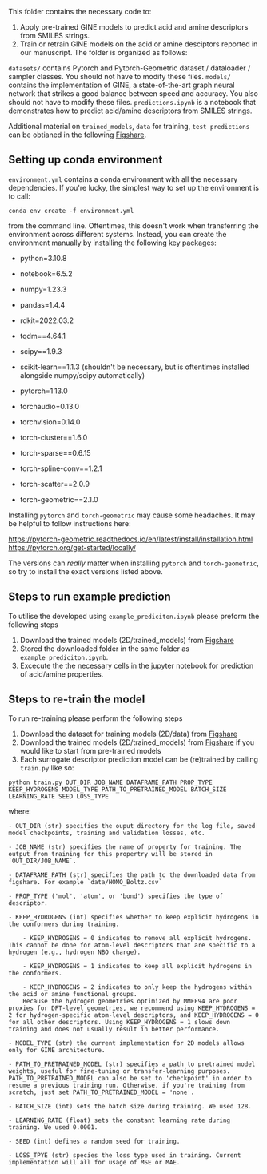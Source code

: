This folder contains the necessary code to:

1. Apply pre-trained GINE models to predict acid and amine descriptors from SMILES strings.
2. Train or retrain GINE models on the acid or amine desciptors reported in our manuscript.
The folder is organized as follows:

`datasets/` contains Pytorch and Pytorch-Geometric dataset / dataloader / sampler classes. You should not have to modify these files.
`models/` contains the implementation of GINE, a state-of-the-art graph neural network that strikes a good balance between speed and accuracy. You also should not have to modify these files.
`predictions.ipynb` is a notebook that demonstrates how to predict acid/amine descriptors from SMILES strings.

Additional material on `trained_models`, `data` for training, `test predictions` can be obtianed in the following [Figshare](https://doi.org/10.6084/m9.figshare.25213742.v2).

## Setting up conda environment

`environment.yml` contains a conda environment with all the necessary dependencies. If you're lucky, the simplest way to set up the environment is to call:

`conda env create -f environment.yml`

from the command line. Oftentimes, this doesn't work when transferring the environment across different systems. Instead, you can create the environment manually by installing the following key packages:

- python=3.10.8
- notebook=6.5.2
- numpy=1.23.3
- pandas=1.4.4
- rdkit=2022.03.2
- tqdm==4.64.1
- scipy==1.9.3
- scikit-learn==1.1.3 (shouldn't be necessary, but is oftentimes installed alongside numpy/scipy automatically)

- pytorch=1.13.0
- torchaudio=0.13.0
- torchvision=0.14.0

- torch-cluster==1.6.0
- torch-sparse==0.6.15
- torch-spline-conv==1.2.1
- torch-scatter==2.0.9
- torch-geometric==2.1.0

Installing `pytorch` and `torch-geometric` may cause some headaches. It may be helpful to follow instructions here:

https://pytorch-geometric.readthedocs.io/en/latest/install/installation.html
https://pytorch.org/get-started/locally/

The versions can *really* matter when installing `pytorch` and `torch-geometric`, so try to install the exact versions listed above.

## Steps to run example prediction

To utilise the developed using `example_prediciton.ipynb` please preform the following steps

1. Download the trained models (2D/trained_models) from [Figshare](https://doi.org/10.6084/m9.figshare.25213742.v2)
2. Stored the downloaded folder in the same folder as `example_prediciton.ipynb`.
3. Excecute the the necessary cells in the jupyter notebook for prediction of acid/amine properties.

## Steps to re-train the model

To run re-training please perform the following steps

1. Download the dataset for training models (2D/data) from [Figshare](https://doi.org/10.6084/m9.figshare.25213742.v2)
1. Download the trained models (2D/trained_models) from [Figshare](https://doi.org/10.6084/m9.figshare.25213742.v2) if you would like to start from pre-trained models
3. Each surrogate descriptor prediction model can be (re)trained by calling `train.py` like so:

`python train.py OUT_DIR JOB_NAME DATAFRAME_PATH PROP_TYPE KEEP_HYDROGENS MODEL_TYPE PATH_TO_PRETRAINED_MODEL BATCH_SIZE LEARNING_RATE SEED LOSS_TYPE`

where:

    - OUT_DIR (str) specifies the ouput directory for the log file, saved model checkpoints, training and validation losses, etc.
    
    - JOB_NAME (str) specifies the name of property for training. The output from training for this propertry will be stored in `OUT_DIR/JOB_NAME`.
    
    - DATAFRAME_PATH (str) specifies the path to the downloaded data from figshare. For example `data/HOMO_Boltz.csv`
    
    - PROP_TYPE ('mol', 'atom', or 'bond') specifies the type of descriptor.
    
    - KEEP_HYDROGENS (int) specifies whether to keep explicit hydrogens in the conformers during training.
        
        - KEEP_HYDROGENS = 0 indicates to remove all explicit hydrogens. This cannot be done for atom-level descriptors that are specific to a hydrogen (e.g., hydrogen NBO charge).
        
        - KEEP_HYDROGENS = 1 indicates to keep all explicit hydrogens in the conformers.
        
        - KEEP_HYDROGENS = 2 indicates to only keep the hydrogens within the acid or amine functional groups.
        Because the hydrogen geometries optimized by MMFF94 are poor proxies for DFT-level geometries, we recommend using KEEP_HYDROGENS = 2 for hydrogen-specific atom-level descriptors, and KEEP_HYDROGENS = 0 for all other descriptors. Using KEEP_HYDROGENS = 1 slows down training and does not usually result in better performance.
    
    - MODEL_TYPE (str) the current implementation for 2D models allows only for GINE architecture. 
        
    - PATH_TO_PRETRAINED_MODEL (str) specifies a path to pretrained model weights, useful for fine-tuning or transfer-learning purposes. PATH_TO_PRETRAINED_MODEL can also be set to 'checkpoint' in order to resume a previous training run. Otherwise, if you're training from scratch, just set PATH_TO_PRETRAINED_MODEL = 'none'.
    
    - BATCH_SIZE (int) sets the batch size during training. We used 128.
    
    - LEARNING_RATE (float) sets the constant learning rate during training. We used 0.0001.
    
    - SEED (int) defines a random seed for training.
    
    - LOSS_TPYE (str) species the loss type used in training. Current implementation will all for usage of MSE or MAE.
    




